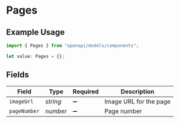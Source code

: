 # Pages

## Example Usage

```typescript
import { Pages } from "openapi/models/components";

let value: Pages = {};
```

## Fields

| Field                  | Type                   | Required               | Description            |
| ---------------------- | ---------------------- | ---------------------- | ---------------------- |
| `imageUrl`             | *string*               | :heavy_minus_sign:     | Image URL for the page |
| `pageNumber`           | *number*               | :heavy_minus_sign:     | Page number            |